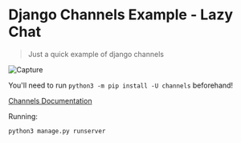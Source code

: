 # Django Channels Example - Lazy Chat
> Just a quick example of django channels

![Capture](https://user-images.githubusercontent.com/45542237/95690601-d4b89580-0bcd-11eb-98e0-e235dbebe834.PNG)

You'll need to run `python3 -m pip install -U channels` beforehand!

[Channels Documentation](https://channels.readthedocs.io/en/latest/index.html)

Running:

`python3 manage.py runserver`